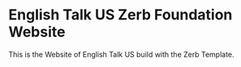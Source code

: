 # English Talk US Zerb Foundation Website

This is the Website of English Talk US build with the Zerb Template.